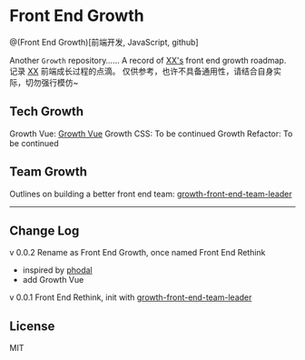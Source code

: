 # Front End Growth

@(Front End Growth)[前端开发, JavaScript, github]

Another `Growth` repository…… 
A record of [XX's](http://xuxun.me) front end growth roadmap.
记录 [XX](http://xuxun.me)  前端成长过程的点滴。
仅供参考，也许不具备通用性，请结合自身实际，切勿强行模仿~ 

## Tech Growth

Growth Vue: [Growth Vue]()
Growth CSS: To be continued
Growth Refactor:  To be continued

## Team Growth

Outlines on building a better front end team: [growth-front-end-team-leader](https://github.com/xunge0613/front-end-growth/blob/master/team-growth/growth-front-end-team-leader.md)

-------

## Change Log

v 0.0.2 Rename as Front End Growth, once named Front End Rethink
- inspired by [phodal](https://github.com/phodal/)
- add Growth Vue

v 0.0.1 Front End Rethink, init with [growth-front-end-team-leader](https://github.com/xunge0613/front-end-growth/blob/master/team-growth/growth-front-end-team-leader.md)

## License

MIT
